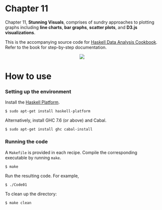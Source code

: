 # Chapter 11
Chapter 11, **Stunning Visuals**, comprises of sundry approaches to plotting graphs including **line charts**, **bar graphs**, **scatter plots**, and **D3.js visualizations**.

This is the accompanying source code for [Haskell Data Analysis Cookbook](http://haskelldata.com).
Refer to the book for step-by-step documentation.

<p align="center"><a href="http://haskelldata.com" target="_blank"><img src="http://haskelldata.com/images/ch11.png"/></a></p>

# How to use

### Setting up the environment
Install the [Haskell Platform](http://www.haskell.org/platform/).

    $ sudo apt-get install haskell-platform

Alternatively, install GHC 7.6 (or above) and Cabal.

    $ sudo apt-get install ghc cabal-install

### Running the code
A `Makefile` is provided in each recipe. Compile the corresponding executable by running `make`.

    $ make

Run the resulting code. For example,

    $ ./Code01

To clean up the directory:

    $ make clean
